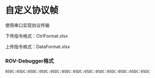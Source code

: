 # 自定义协议帧

使用串口实现协议传输

下传指令格式：CtrlFormat.xlsx

上传指令格式：DataFormat.xlsx

### ROV-Debugger格式

`05DC:05DC:05DC:05DC:05DC:05DC:05DC:05DC:05DC:05DC:05DC:05DC:05DC`
